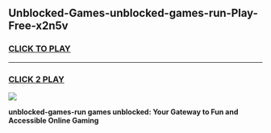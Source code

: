 
## Unblocked-Games-unblocked-games-run-Play-Free-x2n5v
<h3>
<a href="https://premium76.site?title=unblocked-games-run&ref=19M">CLICK TO PLAY</a></h3>
<hr>

<h3>
<a href="https://premium76.site?title=unblocked-games-run&ref=19M">CLICK 2 PLAY</a>
  
</h3>

<a href="https://premium76.site?title=unblocked-games-run&ref=19M"><img src="https://clearcache.store/games.png"></a>


**unblocked-games-run games unblocked: Your Gateway to Fun and Accessible Online Gaming**
